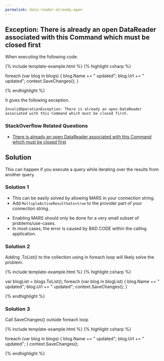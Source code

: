 ```yaml
---
permalink: data-reader-already-open
---
```


## Exception: There is already an open DataReader associated with this Command which must be closed first

When executing the following code.

{% include template-example.html %} 
{% highlight csharp %}

foreach (var blog in blogs)
{
    blog.Name += " updated";
    blog.Url += " updated";
    context.SaveChanges();
}

{% endhighlight %}

It gives the following exception.

`InvalidOperationException: There is already an open DataReader associated with this Command which must be closed first.`

### StackOverflow Related Questions

 - [There is already an open DataReader associated with this Command which must be closed first](https://stackoverflow.com/questions/6062192/there-is-already-an-open-datareader-associated-with-this-command-which-must-be-c)

## Solution
This can happen if you execute a query while iterating over the results from another query.

### Solution 1

 - This can be easily solved by allowing MARS in your connection string. 
 - Add `MultipleActiveResultSets=true` to the provider part of your connection string.

<connectionStrings>
    <add name="BloggingContextDb" connectionString="Data Source=(localdb)\ProjectsV13;Initial Catalog=BloggingContextDb;
            Integrated Security=True;Connect Timeout=30;Encrypt=False;TrustServerCertificate=True;ApplicationIntent=ReadWrite;
            MultiSubnetFailover=False;MultipleActiveResultSets=true;" providerName="System.Data.SqlClient" />
</connectionStrings>

 - Enabling MARS should only be done for a very small subset of problems/use-cases. 
 - In most cases, the error is caused by BAD CODE within the calling application. 

### Solution 2

Adding .ToList() to the collection using in foreach loop will likely solve the problem.

{% include template-example.html %} 
{% highlight csharp %}

var blogList = blogs.ToList();
foreach (var blog in blogList)
{
    blog.Name += " updated";
    blog.Url += " updated";
    context.SaveChanges();
}

{% endhighlight %}

### Solution 3

Call SaveChanges() outside foreach loop

{% include template-example.html %} 
{% highlight csharp %}

foreach (var blog in blogs)
{
    blog.Name += " updated";
    blog.Url += " updated";
}
context.SaveChanges();

{% endhighlight %}

